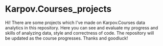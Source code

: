 # Karpov.Courses_projects
Hi!
There are some projects which I've made on Karpov.Courses data analytics in this repository.
Here you can see and evaluate my progress and skills of analyzing data, style and correctness of code.
The repository will be updated as the course progresses.
Thanks and goodluck!
